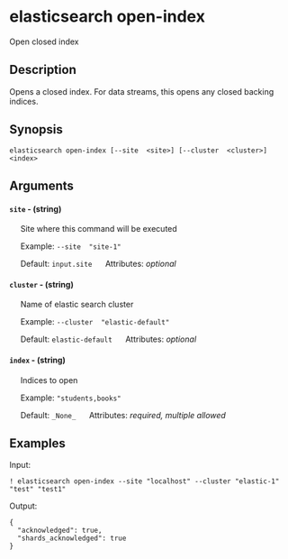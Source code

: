 # elasticsearch open-index

Open closed index

## Description

Opens a closed index. For data streams, this opens any closed backing indices.

## Synopsis

`elasticsearch open-index [--site  <site>] [--cluster  <cluster>] <index>`

## Arguments


#### `site` - (string)

&nbsp;&nbsp;&nbsp;&nbsp; Site where this command will be executed  

&nbsp;&nbsp;&nbsp;&nbsp; Example:  `--site  "site-1"`

&nbsp;&nbsp;&nbsp;&nbsp; Default: `input.site`
&nbsp;&nbsp;&nbsp;&nbsp; Attributes: _optional_  


#### `cluster` - (string)

&nbsp;&nbsp;&nbsp;&nbsp; Name of elastic search cluster  

&nbsp;&nbsp;&nbsp;&nbsp; Example:  `--cluster  "elastic-default"`

&nbsp;&nbsp;&nbsp;&nbsp; Default: `elastic-default`
&nbsp;&nbsp;&nbsp;&nbsp; Attributes: _optional_  


#### `index` - (string)

&nbsp;&nbsp;&nbsp;&nbsp; Indices to open  

&nbsp;&nbsp;&nbsp;&nbsp; Example:  `"students,books"`

&nbsp;&nbsp;&nbsp;&nbsp; Default: `_None_`
&nbsp;&nbsp;&nbsp;&nbsp; Attributes: _required, multiple allowed_  



## Examples

Input: 
```
! elasticsearch open-index --site "localhost" --cluster "elastic-1" "test" "test1"
```
Output: 
```
{
  "acknowledged": true,
  "shards_acknowledged": true
}
```

